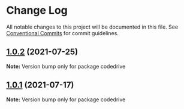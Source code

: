 # Change Log

All notable changes to this project will be documented in this file.
See [Conventional Commits](https://conventionalcommits.org) for commit guidelines.

## [1.0.2](https://github.com/smitcode/codedrive/compare/v2.0.5...v1.0.2) (2021-07-25)

**Note:** Version bump only for package codedrive





## [1.0.1](https://github.com/smitcode/codedrive/compare/v2.0.2...v1.0.1) (2021-07-17)

**Note:** Version bump only for package codedrive
